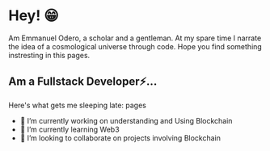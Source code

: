 # Hey! 😁
Am Emmanuel Odero, a scholar and a gentleman. At my spare time I narrate the idea of a cosmological universe through code. Hope you find something instresting in this pages.

## Am a Fullstack Developer⚡...

Here's what gets me sleeping late:
pages
- 🔭 I’m currently working on understanding and Using Blockchain
- 🌱 I’m currently learning Web3
- 👯 I’m looking to collaborate on projects involving Blockchain
